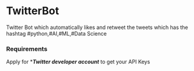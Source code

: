 # TwitterBot
Twitter Bot which automatically likes and retweet the tweets which has the hashtag #python,#AI,#ML,#Data Science    

### Requirements
Apply for ****Twitter developer account*** to get your API Keys